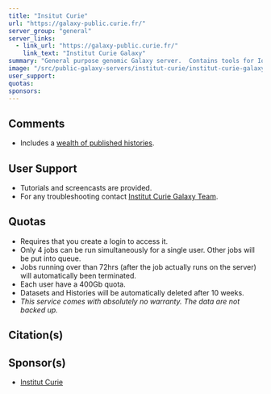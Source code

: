 ```yaml
---
title: "Insitut Curie"
url: "https://galaxy-public.curie.fr/"
server_group: "general"
server_links: 
  - link_url: "https://galaxy-public.curie.fr/"
    link_text: "Institut Curie Galaxy"
summary: "General purpose genomic Galaxy server.  Contains tools for Ion Torrent data, many RNA-Seq tools, [ncPRO-seq](https://www.ncbi.nlm.nih.gov/pubmed/23044543), [RSAT](https://www.ncbi.nlm.nih.gov/pubmed/22156162), Nebula tools, copy number and LOH tools, and NGS diagnostic tools. "
image: "/src/public-galaxy-servers/institut-curie/institut-curie-galaxy.png"
user_support: 
quotas: 
sponsors: 
---
```


## Comments

* Includes a [wealth of published histories](https://galaxy-public.curie.fr/history/list_published).

## User Support

* Tutorials and screencasts are provided.
* For any troubleshooting contact [Institut Curie Galaxy Team](mailto:galaxy.contact@curie.fr).

## Quotas

* Requires that you create a login to access it.
* Only 4 jobs can be run simultaneously for a single user. Other jobs will be put into queue.
* Jobs running over than 72hrs (after the job actually runs on the server) will automatically been terminated.
* Each user have a 400Gb quota.
* Datasets and Histories will be automatically deleted after 10 weeks.
* *This service comes with absolutely no warranty. The data are not backed up.*

## Citation(s)


## Sponsor(s)

* [Institut Curie](http://www.curie.fr/)
